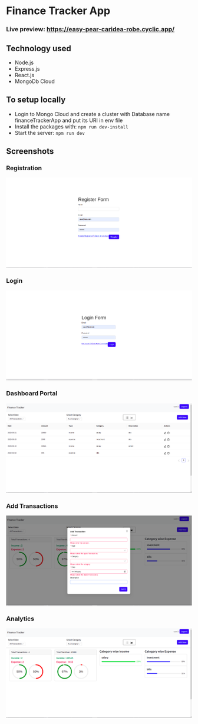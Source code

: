 # Finance Tracker App

### Live preview: https://easy-pear-caridea-robe.cyclic.app/

## Technology used

- Node.js
- Express.js
- React.js
- MongoDb Cloud

## To setup locally

- Login to Mongo Cloud and create a cluster with Database name financeTrackerApp and put its URI in env file
- Install the packages with: `npm run dev-install`
- Start the server: `npm run dev`

## Screenshots

### Registration

![](https://github.com/aayush-dhakal/MERN-Expense-Tracker/blob/master/screenshots/register.png?raw=true)

### Login

![](https://github.com/aayush-dhakal/MERN-Expense-Tracker/blob/master/screenshots/login.png?raw=true)

### Dashboard Portal

![](https://github.com/aayush-dhakal/MERN-Expense-Tracker/blob/master/screenshots/homepage.png?raw=true)

### Add Transactions

![](https://github.com/aayush-dhakal/MERN-Expense-Tracker/blob/master/screenshots/add-new.png?raw=true)

### Analytics

![](https://github.com/aayush-dhakal/MERN-Expense-Tracker/blob/master/screenshots/analytics.png?raw=true)
